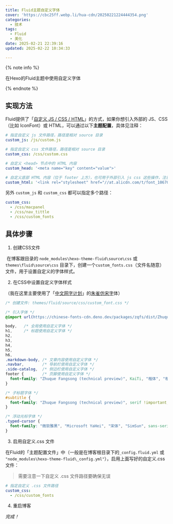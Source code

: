 ```yaml
---
title: Fluid主题自定义字体
cover: 'https://cbc25ff.webp.li/hua-cdn/20250221224444354.png'
categories:
  - 技术
tags:
  - Fluid
  - 美化
date: 2025-02-21 22:39:16
updated: 2025-02-22 10:34:33

---
```


{% note info %}

在Hexo的Fluid主题中使用自定义字体

{% endnote %}



## 实现方法

Fluid提供了「[自定义 JS / CSS / HTML](https://hexo.fluid-dev.com/docs/guide/#%E8%87%AA%E5%AE%9A%E4%B9%89-js-css-html)」的方式，如果你想引入外部的 JS、CSS（比如 IconFont）或 HTML，可以通过以下**主题配置**，具体见注释：

```yaml
# 指定自定义 js 文件路径，路径是相对 source 目录
custom_js: /js/custom.js

# 指定自定义 css 文件路径，路径是相对 source 目录
custom_css: /css/custom.css

# 自定义 <head> 节点中的 HTML 内容
custom_head: '<meta name="key" content="value">'

# 自定义底部 HTML 内容（位于 footer 上方），也可用于外部引入 js css 这些操作，注意不要和 post.custom 配置冲突
custom_html: '<link rel="stylesheet" href="//at.alicdn.com/t/font_1067060_qzomjdt8bmp.css">'
```



另外 `custom_js` 和 `custom_css` 都可以指定多个路径：

```yaml
custom_css:
  - /css/macpanel
  - /css/nav_tittle
  - /css/custom_fonts
```



## 具体步骤

1. 创建CSS文件

​	在博客跟目录的 `node_modules\hexo-theme-fluid\source\css` 或 `themes\fluid\source\css` 目录下，创建一个`custom_fonts.css`（文件名随意）文件，用于设置自定义的字体样式。

2. 在CSS中设置自定义字体样式

（我在这里主要使用了「[中文网字计划](https://chinese-font.netlify.app/zh-cn/)」的[朱雀仿宋字](https://chinese-font.netlify.app/zh-cn/fonts/zqfs/ZhuqueFangsong-Regular)体）

```css
/* 创建文件: themes/fluid/source/css/custom_font.css */

/* 引入字体 */
@import url(https://chinese-fonts-cdn.deno.dev/packages/zqfs/dist/ZhuqueFangsong-Regular/result.css);

body,   /* 全局使用自定义字体 */
h1,     /* 标题使用自定义字体 */
h2,
h3,
h4,
h5,
h6,
.markdown-body, /* 文章内容使用自定义字体 */
.navbar,        /* 导航栏使用自定义字体 */
.side-catalog,  /* 侧边栏使用自定义字体 */
footer {        /* 页脚使用自定义字体 */
  font-family: "Zhuque Fangsong (technical preview)", KaiTi, "楷体", "楷体_GB2312", STKaiti, "华文楷体", serif !important;
}

/* 子标题字体 */
#subtitle {
  font-family: "Zhuque Fangsong (technical preview)", serif !important;
}

/* 浮动光标字体 */
.typed-cursor {
  font-family: "微软雅黑", "Microsoft YaHei", "宋体", "SimSun", sans-serif !important;
}
```



3. 启用自定义.css 文件

​	在Fluid的「主题配置文件」中（一般是在博客根目录下的`_config.fluid.yml` 或 `"node_modules\hexo-theme-fluid\_config.yml"`），启用上面写好的自定义.css 文件：

> 需要注意一下自定义 .css 文件路径要确保无误

```yaml
# 指定自定义 .css 文件路径
custom_css:
  - /css/custom_fonts
```



4. 重启博客

*完成！*

